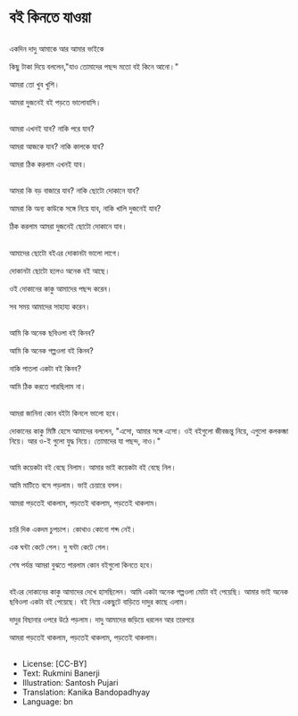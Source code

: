 # বই কিনতে যাওয়া

##
একদিন দাদু আমাকে আর আমার ভাইকে

কিছু টাকা দিয়ে বললেন,"যাও তোমাদের পছন্দ মতো বই কিনে আনো।"

আমরা তো খুব খুশি।

আমরা দুজনেই বই পড়তে ভালোবাসি।

##
আমরা এখনই যাব? নাকি পরে যাব?

আমরা আজকে যাব? নাকি কালকে যাব?

আমরা ঠিক করলাম এখনই যাব।

##
আমরা কি বড় বাজারে যাব? নাকি ছোটো দোকানে যাব?

আমরা কি অন্য কাউকে সঙ্গে নিয়ে যাব, নাকি খালি দুজনেই যাব?

ঠিক করলাম আমরা দুজনেই ছোটো দোকানে যাব।

##
আমাদের ছোটো বইএর দোকানটা ভালো লাগে।

দোকানটা ছোটো হলেও অনেক বই আছে।

ওই দোকানের কাকু আমাদের পছন্দ করেন।

সব সময় আমাদের সাহায্য করেন।

##
আমি কি অনেক ছবিওলা বই কিনব?

আমি কি অনেক গল্পওলা বই কিনব?

নাকি পাতলা একটা বই কিনব?

আমি ঠিক করতে পারছিলাম না।

  

##
আমরা জানিনা কোন বইটা কিনলে ভালো হবে।

দোকানের কাকু মিষ্টি হেসে আমাদের বললেন, "এসো, আমার সঙ্গে এসো। ওই বইগুলো জীবজন্তু নিয়ে, এগুলো কলকব্জা নিয়ে। আর ও-ই গুলো যুদ্ধ নিয়ে। তোমাদের যা পছন্দ, নাও।"

##
আমি কয়েকটা বই বেছে নিলাম।  আমার ভাই কয়েকটা বই বেছে নিল।

আমি মাটিতে বসে পড়লাম।  ভাই চেয়ারে বসল।

আমরা পড়তেই থাকলাম, পড়তেই থাকলাম, পড়তেই থাকলাম।

##
চারি দিক একদম চুপচাপ। কোথাও কোনো শব্দ নেই।

এক ঘন্টা কেটে গেল।  দু ঘন্টা কেটে গেল।

শেষ পর্যন্ত আমরা বুঝতে পারলাম কোন বইগুলো কিনতে হবে।

##
বইএর দোকানের কাকু আমাদের দেখে হাসছিলেন। আমি একটা অনেক গল্পওলা মোটা বই পেয়েছি। আমার ভাই অনেক ছবিওলা একটা বই পেয়েছে। বই নিয়ে একছুটে বাড়িতে দাদুর কাছে এলাম।

দাদুর বিছানার ওপরে উঠে পড়লাম। দাদু আমাদের জড়িয়ে ধরলেন আর তারপরে

আমরা পড়তেই থাকলাম, পড়তেই থাকলাম, পড়তেই থাকলাম।

##
* License: [CC-BY]
* Text: Rukmini Banerji
* Illustration: Santosh Pujari
* Translation: Kanika Bandopadhyay
* Language: bn
